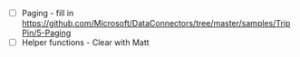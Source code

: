 - [ ] Paging - fill in https://github.com/Microsoft/DataConnectors/tree/master/samples/TripPin/5-Paging
- [ ] Helper functions - Clear with Matt
